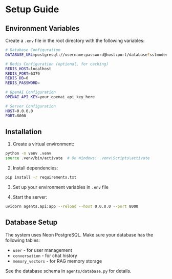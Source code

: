 # Setup Guide

## Environment Variables

Create a `.env` file in the root directory with the following variables:

```bash
# Database Configuration
DATABASE_URL=postgresql://username:password@host:port/database?sslmode=require

# Redis Configuration (optional, for caching)
REDIS_HOST=localhost
REDIS_PORT=6379
REDIS_DB=0
REDIS_PASSWORD=

# OpenAI Configuration
OPENAI_API_KEY=your_openai_api_key_here

# Server Configuration
HOST=0.0.0.0
PORT=8000
```

## Installation

1. Create a virtual environment:
```bash
python -m venv .venv
source .venv/bin/activate  # On Windows: .venv\Scripts\activate
```

2. Install dependencies:
```bash
pip install -r requirements.txt
```

3. Set up your environment variables in `.env` file

4. Start the server:
```bash
uvicorn agents.api:app --reload --host 0.0.0.0 --port 8000
```

## Database Setup

The system uses Neon PostgreSQL. Make sure your database has the following tables:
- `user` - for user management
- `conversation` - for chat history
- `memory_vectors` - for RAG memory storage

See the database schema in `agents/database.py` for details.
